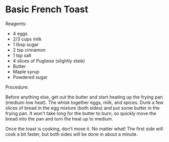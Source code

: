 Basic French Toast
====

Reagents:

- 4 eggs
- 2/3 cups milk
- 1 tbsp sugar
- 2 tsp cinnamon
- 1 tsp salt
- 4 slices of Pugliese (slightly stale)
- Butter
- Maple syrup
- Powdered sugar


Procedure:

Before anything else, get out the butter and start heating up the frying
pan (medium-low heat).  The whisk together eggs, milk, and spices.  Dunk a
few slices of bread in the egg mixture (both sides) and put some butter in
the frying pan.  It won't take long for the butter to burn, so quickly move
the bread into the pan and turn the heat up to medium.

Once the toast is cooking, don't move it.  No matter what!  The first side
will cook a bit faster, but both sides will be done in about a minute.  
